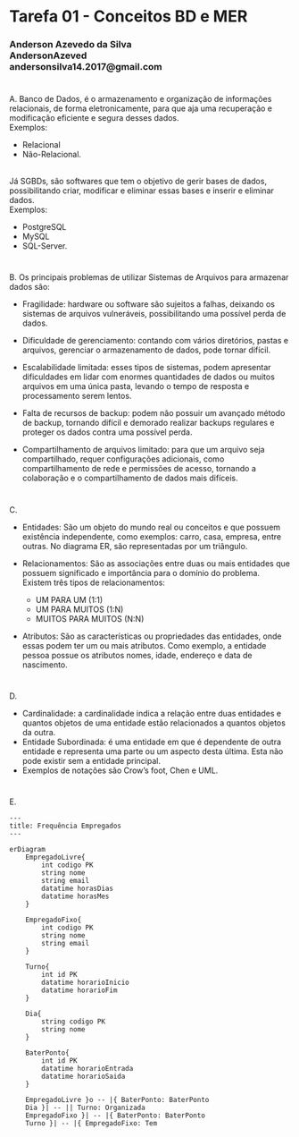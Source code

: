<h1>Tarefa 01 - Conceitos BD e MER</h1>
<h3>
Anderson Azevedo da Silva </br>
AndersonAzeved </br>
andersonsilva14.2017@gmail.com </br>
</h3>


#
#
A. Banco de Dados, é o armazenamento e organização de informações relacionais, de forma eletronicamente, para que aja uma recuperação e modificação eficiente e segura desses dados. 
</br>Exemplos: 
- Relacional 
- Não-Relacional.

</br>Já SGBDs, são softwares que tem o objetivo de gerir bases de dados, possibilitando criar, modificar e eliminar essas bases e inserir e eliminar dados. </br>
Exemplos:
- PostgreSQL
- MySQL
- SQL-Server.

    
#
#
B. Os principais problemas de utilizar Sistemas de Arquivos para armazenar dados são: </br>
- Fragilidade: hardware ou software são sujeitos a falhas, deixando os sistemas de arquivos vulneráveis, possibilitando uma possível perda de dados.</p>
- Dificuldade de gerenciamento: contando com vários diretórios, pastas e arquivos, gerenciar o armazenamento de dados, pode tornar difícil.</p>
- Escalabilidade limitada: esses tipos de sistemas, podem apresentar dificuldades em lidar com enormes quantidades de dados ou muitos arquivos em uma única pasta, levando o tempo de resposta e processamento serem lentos.</p>
- Falta de recursos de backup: podem não possuir um avançado método de backup, tornando difícil e demorado realizar backups regulares e proteger os dados contra uma possível perda.</p>
- Compartilhamento de arquivos limitado: para que um arquivo seja compartilhado, requer configurações adicionais, como compartilhamento de rede e permissões de acesso, tornando a colaboração e o compartilhamento de dados mais difíceis.

#
#
C. 
- Entidades: São um objeto do mundo real ou conceitos e que possuem existência independente, como exemplos: carro, casa, empresa, entre outras. No diagrama ER, são representadas por um triângulo.  

- Relacionamentos: São as associações entre duas ou mais entidades que possuem significado e importância para o domínio do problema. Existem três tipos de relacionamentos: 
    - UM PARA UM (1:1)
    - UM PARA MUITOS (1:N)
    - MUITOS PARA MUITOS (N:N) </p>

- Atributos: São as características ou propriedades das entidades, onde essas podem ter um ou mais atributos. Como exemplo, a entidade pessoa possue os atributos nomes, idade, endereço e data de nascimento. 



#
#
D. 
- Cardinalidade: a cardinalidade indica a relação entre duas entidades e quantos objetos de uma entidade estão relacionados a quantos objetos da outra.
- Entidade Subordinada: é uma entidade em que é dependente de outra entidade e representa uma parte ou um aspecto desta última. Esta não pode existir sem a entidade principal.
- Exemplos de notações são Crow’s foot, Chen e UML.


#
#
E. 
```mermaid
---
title: Frequência Empregados
---

erDiagram
    EmpregadoLivre{
        int codigo PK
        string nome
        string email
        datatime horasDias
        datatime horasMes
    }

    EmpregadoFixo{
        int codigo PK
        string nome
        string email        
    }

    Turno{
        int id PK
        datatime horarioInicio
        datatime horarioFim
    }

    Dia{
        string codigo PK
        string nome
    }
    
    BaterPonto{
        int id PK
        datatime horarioEntrada
        datatime horarioSaida
    }

    EmpregadoLivre }o -- |{ BaterPonto: BaterPonto
    Dia }| -- || Turno: Organizada
    EmpregadoFixo }| -- |{ BaterPonto: BaterPonto
    Turno }| -- |{ EmpregadoFixo: Tem
```

